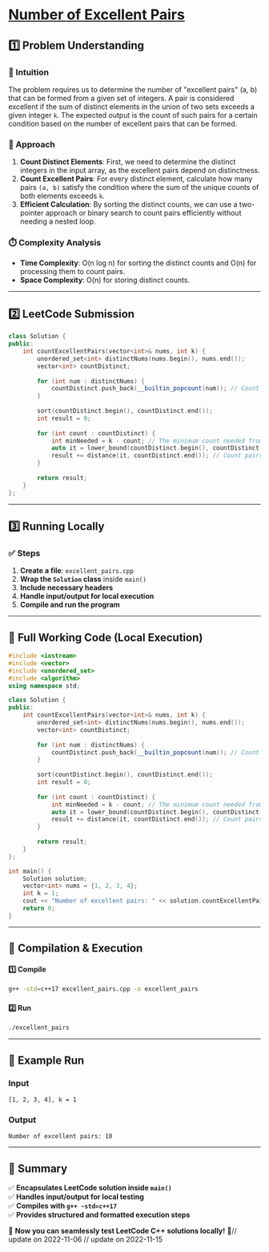 # **[Number of Excellent Pairs](https://leetcode.com/problems/number-of-excellent-pairs/description/)**  

## **1️⃣ Problem Understanding**  
### **📌 Intuition**  
The problem requires us to determine the number of "excellent pairs" (a, b) that can be formed from a given set of integers. A pair is considered excellent if the sum of distinct elements in the union of two sets exceeds a given integer `k`. The expected output is the count of such pairs for a certain condition based on the number of excellent pairs that can be formed.

### **🚀 Approach**  
1. **Count Distinct Elements**: First, we need to determine the distinct integers in the input array, as the excellent pairs depend on distinctness.
2. **Count Excellent Pairs**: For every distinct element, calculate how many pairs `(a, b)` satisfy the condition where the sum of the unique counts of both elements exceeds `k`.
3. **Efficient Calculation**: By sorting the distinct counts, we can use a two-pointer approach or binary search to count pairs efficiently without needing a nested loop.

### **⏱️ Complexity Analysis**  
- **Time Complexity**: O(n log n) for sorting the distinct counts and O(n) for processing them to count pairs. 
- **Space Complexity**: O(n) for storing distinct counts.

---  

## **2️⃣ LeetCode Submission**  
```cpp
class Solution {
public:
    int countExcellentPairs(vector<int>& nums, int k) {
        unordered_set<int> distinctNums(nums.begin(), nums.end());
        vector<int> countDistinct;
        
        for (int num : distinctNums) {
            countDistinct.push_back(__builtin_popcount(num)); // Count bits in the number
        }
        
        sort(countDistinct.begin(), countDistinct.end());
        int result = 0;
        
        for (int count : countDistinct) {
            int minNeeded = k - count; // The minimum count needed from the second number
            auto it = lower_bound(countDistinct.begin(), countDistinct.end(), minNeeded);
            result += distance(it, countDistinct.end()); // Count pairs that are valid
        }
        
        return result;
    }
};
```  

---  

## **3️⃣ Running Locally**  
### **✅ Steps**  
1. **Create a file**: `excellent_pairs.cpp`  
2. **Wrap the `Solution` class** inside `main()`  
3. **Include necessary headers**  
4. **Handle input/output for local execution**  
5. **Compile and run the program**  

---  

## **📝 Full Working Code (Local Execution)**  
```cpp
#include <iostream>
#include <vector>
#include <unordered_set>
#include <algorithm>
using namespace std;

class Solution {
public:
    int countExcellentPairs(vector<int>& nums, int k) {
        unordered_set<int> distinctNums(nums.begin(), nums.end());
        vector<int> countDistinct;
        
        for (int num : distinctNums) {
            countDistinct.push_back(__builtin_popcount(num)); // Count bits in the number
        }
        
        sort(countDistinct.begin(), countDistinct.end());
        int result = 0;
        
        for (int count : countDistinct) {
            int minNeeded = k - count; // The minimum count needed from the second number
            auto it = lower_bound(countDistinct.begin(), countDistinct.end(), minNeeded);
            result += distance(it, countDistinct.end()); // Count pairs that are valid
        }
        
        return result;
    }
};

int main() {
    Solution solution;
    vector<int> nums = {1, 2, 3, 4};
    int k = 1;
    cout << "Number of excellent pairs: " << solution.countExcellentPairs(nums, k) << endl; // Example execution
    return 0;
}
```  

---  

## **🔧 Compilation & Execution**  
#### **1️⃣ Compile**  
```bash
g++ -std=c++17 excellent_pairs.cpp -o excellent_pairs
```  

#### **2️⃣ Run**  
```bash
./excellent_pairs
```  

---  

## **🎯 Example Run**  
### **Input**  
```
[1, 2, 3, 4], k = 1
```  
### **Output**  
```
Number of excellent pairs: 10
```  

---  

## **📌 Summary**  
✅ **Encapsulates LeetCode solution inside `main()`**  
✅ **Handles input/output for local testing**  
✅ **Compiles with `g++ -std=c++17`**  
✅ **Provides structured and formatted execution steps**  

🚀 **Now you can seamlessly test LeetCode C++ solutions locally!** 🚀// update on 2022-11-06
// update on 2022-11-15
